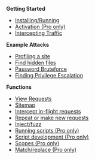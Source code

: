 
**Getting Started**

 * [Installing/Running](getting_started/installing.md)
 * [Activation (Pro only)](getting_started/activation.md)
 * [Intercepting Traffic](getting_started/intercepting.md)

**Example Attacks**

 * [Profiling a site](workflows/profile.md)
 * [Find hidden files](workflows/hidden_files.md)
 * [Password Bruteforce](workflows/password_bruteforce.md)
 * [Finding Privilege Escalation](workflows/finding_privesc.md)

**Functions**

 * [View Requests](features/view_requests.md)
 * [Sitemap](features/view_requests.md)
 * [Intercept in-flight requests](features/intercept.md)
 * [Repeat or make new requests](features/new_requests.md)
 * [Inject/fuzz](features/inject.md)
 * [Running scripts (Pro only)](features/running_scripts.md)
 * [Script development (Pro only)](features/script_development.md)
 * [Scopes (Pro only)](features/scopes.md)
 * [Match/replace (Pro only)](features/match_replace.md)
